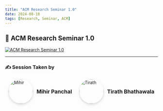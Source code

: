 ```yaml
---
title: "ACM Research Seminar 1.0"
date: 2024-08-18
tags: [Research, Seminar, ACM]
---
```



## 🎥 ACM Research Seminar 1.0

[![ACM Research Seminar 1.0](https://img.youtube.com/vi/AcKInwZMjlc/maxresdefault.jpg)](https://www.youtube.com/watch?v=AcKInwZMjlc)

---

<h3> ✍️ Session Taken by </h3>

<div style="display: flex; flex-wrap: wrap; justify-content: center; gap: 1.5rem; margin-top: 1.5rem; max-width: 800px; margin-left: auto; margin-right: auto;">
  <div style="display: flex; align-items: center; gap: 0.75rem;">
    <img src="/images/authors/mihir.png" alt="Mihir" style="width: 80px; height: 80px; border-radius: 50%; object-fit: cover; box-shadow: 0 4px 8px rgba(0,0,0,0.15);" />
    <div>
      <p style="margin: 0; font-size: 1.1rem; font-weight: bold;">Mihir Panchal</p>
    </div>
  </div>

  <div style="display: flex; align-items: center; gap: 0.75rem;">
    <img src="/images/introduction/tirath.png" alt="Tirath" style="width: 80px; height: 80px; border-radius: 50%; object-fit: cover; box-shadow: 0 4px 8px rgba(0,0,0,0.15);" />
    <div>
      <p style="margin: 0; font-size: 1.1rem; font-weight: bold;">Tirath Bhathawala</p>
    </div>
  </div>
</div>
